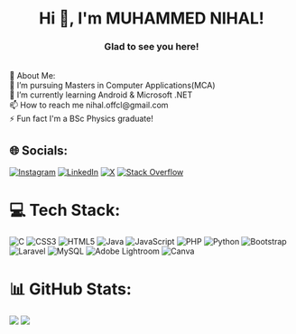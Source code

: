 <h1 align="center">Hi 👋, I'm MUHAMMED NIHAL!</h1>
<h3 align="center">Glad to see you here!</h3
<br>
<br>
💫 About Me:
<br>🔭 I’m pursuing Masters in Computer Applications(MCA) <br>🌱 I’m currently learning Android & Microsoft .NET<br>📫 How to reach me nihal.offcl@gmail.com <br>⚡ Fun fact I'm a BSc Physics graduate!


## 🌐 Socials:
[![Instagram](https://img.shields.io/badge/Instagram-%23E4405F.svg?logo=Instagram&logoColor=white)](https://instagram.com/_._.nihal) [![LinkedIn](https://img.shields.io/badge/LinkedIn-%230077B5.svg?logo=linkedin&logoColor=white)](https://linkedin.com/in/nihalibnnizar@gmail.com)  [![X](https://img.shields.io/badge/X-black.svg?logo=X&logoColor=white)](https://x.com/NihalIbnNizar1) [![Stack Overflow](https://img.shields.io/badge/-Stackoverflow-FE7A16?logo=stack-overflow&logoColor=white)](https://stackoverflow.com/users/22455341)

# 💻 Tech Stack:
![C](https://img.shields.io/badge/c-%2300599C.svg?style=for-the-badge&logo=c&logoColor=white) ![CSS3](https://img.shields.io/badge/css3-%231572B6.svg?style=for-the-badge&logo=css3&logoColor=white) ![HTML5](https://img.shields.io/badge/html5-%23E34F26.svg?style=for-the-badge&logo=html5&logoColor=white) ![Java](https://img.shields.io/badge/java-%23ED8B00.svg?style=for-the-badge&logo=openjdk&logoColor=white) ![JavaScript](https://img.shields.io/badge/javascript-%23323330.svg?style=for-the-badge&logo=javascript&logoColor=%23F7DF1E) ![PHP](https://img.shields.io/badge/php-%23777BB4.svg?style=for-the-badge&logo=php&logoColor=white) ![Python](https://img.shields.io/badge/python-3670A0?style=for-the-badge&logo=python&logoColor=ffdd54) ![Bootstrap](https://img.shields.io/badge/bootstrap-%238511FA.svg?style=for-the-badge&logo=bootstrap&logoColor=white) ![Laravel](https://img.shields.io/badge/laravel-%23FF2D20.svg?style=for-the-badge&logo=laravel&logoColor=white) ![MySQL](https://img.shields.io/badge/mysql-%2300000f.svg?style=for-the-badge&logo=mysql&logoColor=white) ![Adobe Lightroom](https://img.shields.io/badge/Adobe%20Lightroom-31A8FF.svg?style=for-the-badge&logo=Adobe%20Lightroom&logoColor=white) ![Canva](https://img.shields.io/badge/Canva-%2300C4CC.svg?style=for-the-badge&logo=Canva&logoColor=white)
# 📊 GitHub Stats:
<!-- ![](https://github-readme-stats.vercel.app/api?username=Nihal-IbnNizar&theme=blue-green&hide_border=false&include_all_commits=false&count_private=true)<br/> -->
![](https://github-readme-streak-stats.herokuapp.com/?user=Nihal-IbnNizar&theme=blue-green&hide_border=false)
![](https://github-readme-stats.vercel.app/api/top-langs/?username=Nihal-IbnNizar&theme=blue-green&hide_border=false&include_all_commits=false&count_private=true&layout=compact)

<!-- Proudly created with GPRM ( https://gprm.itsvg.in ) -->
